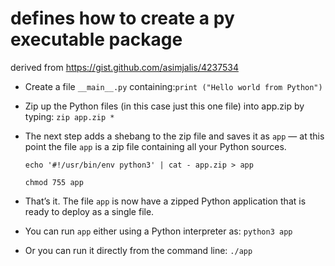 # defines how to create a py executable package

derived from https://gist.github.com/asimjalis/4237534

- Create a file `__main__.py` containing:`print ("Hello world from Python")`
- Zip up the Python files (in this case just this one file) into app.zip by typing: `zip app.zip *`
- The next step adds a shebang to the zip file and saves it as `app` — at this point the file `app` is a zip file containing all your Python sources.
    
    `echo '#!/usr/bin/env python3' | cat - app.zip > app`
    
    `chmod 755 app`

- That’s it. The file `app` is now have a zipped Python application that is ready to deploy as a single file.
- You can run `app` either using a Python interpreter as: `python3 app`
- Or you can run it directly from the command line: `./app`